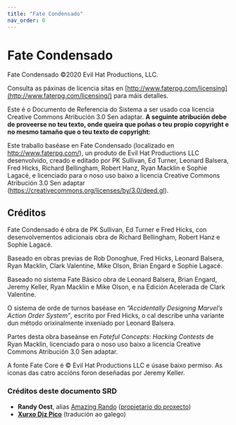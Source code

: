 ```yaml
---
title: "Fate Condensado"
nav_order: 0
---
```


# Fate Condensado

Fate Condensado ©2020 Evil Hat Productions, LLC.

Consulta as páxinas de licencia sitas en [http://www.faterpg.com/licensing](http://www.faterpg.com/licensing/) para máis detalles.

Este é o Documento de Referencia do Sistema a ser usado coa licencia Creative Commons Atribución 3.0 Sen adaptar. **A seguinte atribución debe de proveerse no teu texto, onde queira que poñas o teu propio copyright e no mesmo tamaño que o teu texto de copyright:**

Este traballo baséase en Fate Condensado (localizado en http://www.faterpg.com/), un produto de Evil Hat Productions LLC desenvolvido, creado e editado por PK Sullivan, Ed Turner, Leonard Balsera, Fred Hicks, Richard Bellingham, Robert Hanz, Ryan Macklin e Sophie Lagacé, e licenciado para o noso uso baixo a licencia Creative Commons Atribución 3.0 Sen adaptar (https://creativecommons.org/licenses/by/3.0/deed.gl).

## Créditos

Fate Condensado é obra de PK Sullivan, Ed Turner e Fred Hicks, con desenvolvementos adicionais obra de Richard Bellingham, Robert Hanz e Sophie Lagacé.

Baseado en obras previas de Rob Donoghue, Fred Hicks, Leonard Balsera, Ryan Macklin, Clark Valentine, Mike Olson, Brian Engard e Sophie Lagacé.

Baseado no sistema Fate Básico obra de Leonard Balsera, Brian Engard, Jeremy Keller, Ryan Macklin e Mike Olson, e na Edición Acelerada de Clark Valentine.

O sistema de orde de turnos baséase en *“Accidentally Designing Marvel’s Action Order System”*, escrito por Fred Hicks, o cal describe unha variante dun método orixinalmente inxeniado por Leonard Balsera.

Partes desta obra baseánse en *Fateful Concepts: Hacking Contests* de Ryan Macklin, licenciado para o noso uso baixo a licencia Creative Commons Atribución 3.0 Sen adaptar.

A fonte Fate Core é © Evil Hat Productions LLC e úsase baixo permiso. As iconas das catro accións foron deseñadas por Jeremy Keller.

### Créditos deste documento SRD

* **Randy Oest**, alias [Amazing Rando](https://randyoest.com/) ([propietario do proxecto](https://github.com/amazingrando/fate-srd-content))
* [**Xurxo Diz Pico**](http://xurxodiz.eu) (tradución ao galego)
